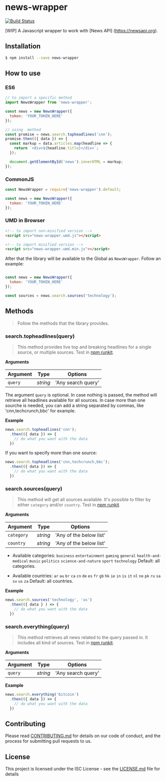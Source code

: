 # news-wrapper

[![Build Status](https://travis-ci.org/eduardo305/news-wrapper.svg?branch=master)](https://travis-ci.org/eduardo305/news-wrapper)

[WIP] A Javascript wrapper to work with [News API]
(https://newsapi.org).

## Installation

```sh
$ npm install --save news-wrapper
```

## How to use

### ES6

```js
// to import a specific method
import NewsWrapper from 'news-wrapper';

const news = new NewsWrapper({
  token: 'YOUR_TOKEN_HERE'
});

// using  method
const promise = news.search.topheadlines('cnn');
promise.then(({ data }) => {
  const markup = data.articles.map(headline => {
    return `<div>${headline.title}</div>`;
  });

  document.getElementById('news').innerHTML = markup;
});
```

### CommonJS

```js
const NewsWrapper = require('news-wrapper').default;

const news = new NewsWrapper({
  token: 'YOUR_TOKEN_HERE'
});
```

### UMD in Browser

```html
<!-- to import non-minified version -->
<script src="news-wrapper.umd.js"></script>

<!-- to import minified version -->
<script src="news-wrapper.umd.min.js"></script>
```

After that the library will be available to the Global as `NewsWrapper`. Follow an example:

```js

const news = new NewsWrapper({
  token: 'YOUR_TOKEN_HERE'
});

const sources = news.search.sources('technology');
```

## Methods

> Follow the methods that the library provides.

### search.topheadlines(query)

> This method provides live top and breaking headlines for a single source, or multiple sources. Test in [npm runkit](https://npm.runkit.com/news-wrapper).

**Arguments**

| Argument | Type    | Options           |
|----------|---------|-------------------|
|`query`   |*string* | 'Any search query'|

The argument `query` is optional. In case nothing is passed, the method will retrieve all headlines available for all sources. In case more than one sourche is needed, you can add a string separated by commas, like 'cnn,techcrunch,bbc' for example.

**Example**

```js
news.search.topheadlines('cnn');
  .then(({ data }) => {
    // do what you want with the data
  })
```

If you want to specify more than one source:

```js
news.search.topheadlines('cnn,techcrunch,bbc');
  .then(({ data }) => {
    // do what you want with the data
  })
```

### search.sources(query)

> This method will get all sources available. It's possible to filter by either `category` and/or `country`. Test in [npm runkit](https://npm.runkit.com/news-wrapper).

**Arguments**

| Argument   | Type    | Options                |
|------------|---------|------------------------|
|`category`  |*string* | 'Any of the below list'|
|`country`   |*string* | 'Any of the below list'|

- Available categories: `business` `entertainment` `gaming` `general` `health-and-medical` `music` `politics` `science-and-nature` `sport` `technology`
Default: all categories.

- Available countries: `ar` `au` `br` `ca` `cn` `de` `es` `fr` `gb` `hk` `ie` `in` `is` `it` `nl` `no` `pk` `ru` `sa` `sv` `us` `za`
Default: all countries.

**Example**

```js
news.search.sources('technology', 'us')
  .then(({ data } ) => {
    // do what you want with the data
  })
```

### search.everything(query)

> This method retrieves all news related to the query passed in. It includes all kind of sources. Test in [npm runkit](https://npm.runkit.com/news-wrapper).

**Arguments**

| Argument | Type    | Options           |
|----------|---------|-------------------|
|`query`   |*string* | 'Any search query'|


**Example**

```js
news.search.everything('bitcoin')
  .then(({ data }) => {
    // do what you want with the data
  })
```


## Contributing

Please read [CONTRIBUTING.md](https://gist.github.com/PurpleBooth/b24679402957c63ec426) for details on our code of conduct, and the process for submitting pull requests to us.

## License

This project is licensed under the ISC License - see the [LICENSE.md](LICENSE.md) file for details
